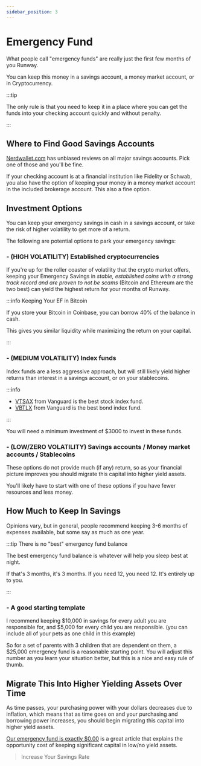 ```yaml
---
sidebar_position: 3
---
```


# Emergency Fund

What people call "emergency funds" are really just the first few months of you Runway. 

You can keep this money in a savings account, a money market account, or in Cryptocurrency. 

:::tip

The only rule is that you need to keep it in a place where you can get the funds into your checking account quickly and without penalty.

:::

## Where to Find Good Savings Accounts

[Nerdwallet.com](https://www.nerdwallet.com/?trk=nw_gn_5.0) has unbiased reviews on all major savings accounts. Pick one of those and you'll be fine.

If your checking account is at a financial institution like Fidelity or Schwab, you also have the option of keeping your money in a money market account in the included brokerage account. This also a fine option.

## Investment Options

You can keep your emergency savings in cash in a savings account, or take the risk of higher volatility to get more of a return.

The following are potential options to park your emergency savings:

### - (HIGH VOLATILITY) Established cryptocurrencies

If you're up for the roller coaster of volatility that the crypto market offers, keeping your Emergency Savings in *stable, established coins with a strong track record and are proven to not be scams* (Bitcoin and Ethereum are the two best) can yield the highest return for your months of Runway.

:::info Keeping Your EF in Bitcoin

If you store your Bitcoin in Coinbase, you can borrow 40% of the balance in cash.

This gives you similar liquidity while maximizing the return on your capital.

:::

### - (MEDIUM VOLATILITY) Index funds

Index funds are a less aggressive approach, but will still likely yield higher returns than interest in a savings account, or on your stablecoins.

:::info

- [VTSAX](https://investor.vanguard.com/mutual-funds/profile/vtsax) from Vanguard is the best stock index fund.
- [VBTLX](https://investor.vanguard.com/mutual-funds/profile/VBTLX) from Vanguard is the best bond index fund.

:::

You will need a minimum investment of $3000 to invest in these funds.

### - (LOW/ZERO VOLATILITY) Savings accounts / Money market accounts / Stablecoins 

These options do not provide much (if any) return, so as your financial picture improves you should migrate this capital into higher yield assets.

You'll likely have to start with one of these options if you have fewer resources and less money. 

## How Much to Keep In Savings

Opinions vary, but in general, people recommend keeping 3-6 months of expenses available, but some say as much as one year. 

:::tip There is no "best" emergency fund balance

The best emergency fund balance is whatever will help you sleep best at night. 

If that's 3 months, it's 3 months. If you need 12, you need 12. It's entirely up to you.

:::

### - A good starting template

I recommend keeping $10,000 in savings for every adult you are responsible for, and $5,000 for every child you are responsible. (you can include all of your pets as one child in this example)

So for a set of parents with 3 children that are dependent on them, a $25,000 emergency fund is a reasonable starting point. You will adjust this number as you learn your situation better, but this is a nice and easy rule of thumb.

## Migrate This Into Higher Yielding Assets Over Time

As time passes, your purchasing power with your dollars decreases due to inflation, which means that as time goes on and your purchasing and borrowing power increases, you should begin migrating this capital into higher yield assets.

[Our emergency fund is exactly $0.00](https://earlyretirementnow.com/2016/05/05/emergency-fund/) is a great article that explains the opportunity cost of keeping significant capital in low/no yield assets.

>Increase Your Savings Rate